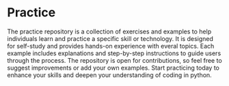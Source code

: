 # Practice
The practice repository is a collection of exercises and examples to help individuals learn and practice a specific skill or technology. 
It is designed for self-study and provides hands-on experience with everal topics. 
Each example includes explanations and step-by-step instructions to guide users through the process.
The repository is open for contributions, so feel free to suggest improvements or add your own examples. 
Start practicing today to enhance your skills and deepen your understanding of coding in python.
